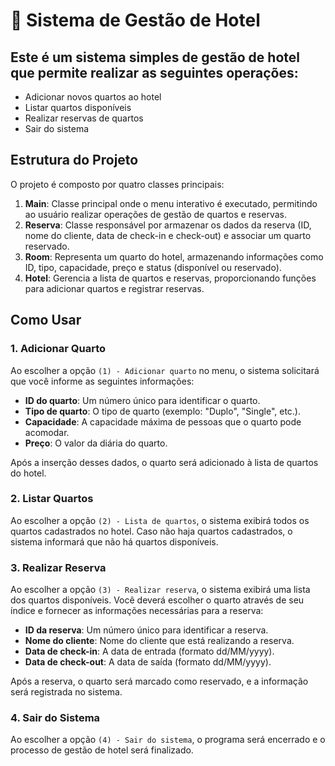 # 📌 Sistema de Gestão de Hotel

## Este é um sistema simples de gestão de hotel que permite realizar as seguintes operações:
- Adicionar novos quartos ao hotel
- Listar quartos disponíveis
- Realizar reservas de quartos
- Sair do sistema

## Estrutura do Projeto
O projeto é composto por quatro classes principais:

1. **Main**: Classe principal onde o menu interativo é executado, permitindo ao usuário realizar operações de gestão de quartos e reservas.
2. **Reserva**: Classe responsável por armazenar os dados da reserva (ID, nome do cliente, data de check-in e check-out) e associar um quarto reservado.
3. **Room**: Representa um quarto do hotel, armazenando informações como ID, tipo, capacidade, preço e status (disponível ou reservado).
4. **Hotel**: Gerencia a lista de quartos e reservas, proporcionando funções para adicionar quartos e registrar reservas.

## Como Usar

### 1. **Adicionar Quarto**
Ao escolher a opção `(1) - Adicionar quarto` no menu, o sistema solicitará que você informe as seguintes informações:
- **ID do quarto**: Um número único para identificar o quarto.
- **Tipo de quarto**: O tipo de quarto (exemplo: "Duplo", "Single", etc.).
- **Capacidade**: A capacidade máxima de pessoas que o quarto pode acomodar.
- **Preço**: O valor da diária do quarto.

Após a inserção desses dados, o quarto será adicionado à lista de quartos do hotel.

### 2. **Listar Quartos**
Ao escolher a opção `(2) - Lista de quartos`, o sistema exibirá todos os quartos cadastrados no hotel. Caso não haja quartos cadastrados, o sistema informará que não há quartos disponíveis.

### 3. **Realizar Reserva**
Ao escolher a opção `(3) - Realizar reserva`, o sistema exibirá uma lista dos quartos disponíveis. Você deverá escolher o quarto através de seu índice e fornecer as informações necessárias para a reserva:
- **ID da reserva**: Um número único para identificar a reserva.
- **Nome do cliente**: Nome do cliente que está realizando a reserva.
- **Data de check-in**: A data de entrada (formato dd/MM/yyyy).
- **Data de check-out**: A data de saída (formato dd/MM/yyyy).

Após a reserva, o quarto será marcado como reservado, e a informação será registrada no sistema.

### 4. **Sair do Sistema**

Ao escolher a opção `(4) - Sair do sistema`, o programa será encerrado e o processo de gestão de hotel será finalizado.

